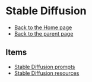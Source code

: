 # Stable Diffusion

- [Back to the Home page](../../README.md)
- [Back to the parent page](../README.md)

## Items
- [Stable Diffusion prompts](Stable%20Diffusion%20prompts.md)
- [Stable Diffusion resources](Stable%20Diffusion%20resources.md)
